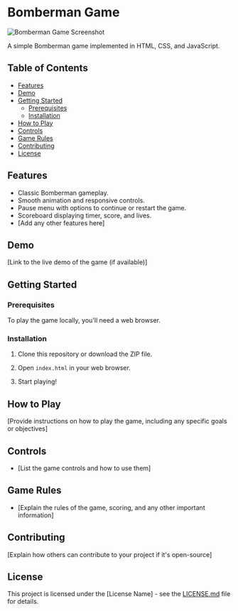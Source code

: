 # Bomberman Game

![Bomberman Game Screenshot](screenshot.png)

A simple Bomberman game implemented in HTML, CSS, and JavaScript.

## Table of Contents

- [Features](#features)
- [Demo](#demo)
- [Getting Started](#getting-started)
  - [Prerequisites](#prerequisites)
  - [Installation](#installation)
- [How to Play](#how-to-play)
- [Controls](#controls)
- [Game Rules](#game-rules)
- [Contributing](#contributing)
- [License](#license)

## Features

- Classic Bomberman gameplay.
- Smooth animation and responsive controls.
- Pause menu with options to continue or restart the game.
- Scoreboard displaying timer, score, and lives.
- [Add any other features here]

## Demo

[Link to the live demo of the game (if available)]

## Getting Started

### Prerequisites

To play the game locally, you'll need a web browser.

### Installation

1. Clone this repository or download the ZIP file.

2. Open `index.html` in your web browser.

3. Start playing!

## How to Play

[Provide instructions on how to play the game, including any specific goals or objectives]

## Controls

- [List the game controls and how to use them]

## Game Rules

- [Explain the rules of the game, scoring, and any other important information]

## Contributing

[Explain how others can contribute to your project if it's open-source]

## License

This project is licensed under the [License Name] - see the [LICENSE.md](LICENSE.md) file for details.
